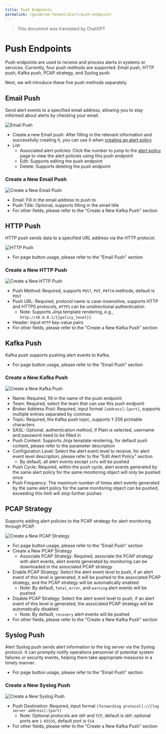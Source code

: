 ```yaml
---
title: Push Endpoints
permalink: /guide/ee-tenant/alert/push-endpoint/
---
```


> This document was translated by ChatGPT

# Push Endpoints

Push endpoints are used to receive and process alerts in systems or services. Currently, four push methods are supported: Email push, HTTP push, Kafka push, PCAP strategy, and Syslog push.

Next, we will introduce these five push methods separately.

## Email Push

Send alert events to a specified email address, allowing you to stay informed about alerts by checking your email.

![Email Push](https://yunshan-guangzhou.oss-cn-beijing.aliyuncs.com/pub/pic/20230428644b76b451e05.png)

- Create a new Email push: After filling in the relevant information and successfully creating it, you can use it when [creating an alert policy](./alert-policy/)
- List
  - Associated alert policies: Click the number to jump to the [alert policy](./alert-policy/) page to view the alert policies using this push endpoint
  - Edit: Supports editing the push endpoint
  - Delete: Supports deleting the push endpoint

### Create a New Email Push

![Create a New Email Push](https://yunshan-guangzhou.oss-cn-beijing.aliyuncs.com/pub/pic/202405166645b62681d2f.png)

- Email: Fill in the email address to push to
- Push Title: Optional, supports filling in the email title
- For other fields, please refer to the "Create a New Kafka Push" section

## HTTP Push

HTTP push sends data to a specified URL address via the HTTP protocol.

![HTTP Push](https://yunshan-guangzhou.oss-cn-beijing.aliyuncs.com/pub/pic/20230428644b7a5c0c7bd.png)

- For page button usage, please refer to the "Email Push" section

### Create a New HTTP Push

![Create a New HTTP Push](https://yunshan-guangzhou.oss-cn-beijing.aliyuncs.com/pub/pic/202405166645b6260915a.png)

- Push Method: Required, supports `POST`, `PUT`, `PATCH` methods, default is `POST`
- Push URL: Required, protocol name is case-insensitive, supports HTTP and HTTPS protocols, `HTTPS` can be unidirectional authentication
  - Note: Supports Jinja template rendering, e.g., `http://10.0.0.1/{{policy_level}}`
- Header: Input `HTTP` key-value pairs
- For other fields, please refer to the "Create a New Kafka Push" section

## Kafka Push

Kafka push supports pushing alert events to Kafka.

- For page button usage, please refer to the "Email Push" section

### Create a New Kafka Push

![Create a New Kafka Push](https://yunshan-guangzhou.oss-cn-beijing.aliyuncs.com/pub/pic/2024051666456bfb6ebdc.png)

- Name: Required, fill in the name of the push endpoint
- Team: Required, select the team that can use this push endpoint
- Broker Address Pool: Required, input format `[address]:[port]`, supports multiple entries separated by commas
- Topic: Required, the Kafka push topic, supports 1-256 printable characters
- SASL: Optional, authentication method, if Plain is selected, username and password need to be filled in
- Push Content: Supports Jinja template rendering, for default push content, please refer to the parameter description
- Configuration Level: Select the alert event level to receive, for alert event level description, please refer to the "Edit Alert Policy" section
  - By default, all alert events except `info` will be pushed
- Push Cycle: Required, within the push cycle, alert events generated by the same alert policy for the same monitoring object will only be pushed once
- Push Frequency: The maximum number of times alert events generated by the same alert policy for the same monitoring object can be pushed, exceeding this limit will stop further pushes

## PCAP Strategy

Supports adding alert policies to the PCAP strategy for alert monitoring through PCAP.

![Create a New PCAP Strategy](https://yunshan-guangzhou.oss-cn-beijing.aliyuncs.com/pub/pic/20240516664573d598713.png)

- For page button usage, please refer to the "Email Push" section
- Create a New PCAP Strategy
  - Associate PCAP Strategy: Required, associate the PCAP strategy with alert events, alert events generated by monitoring can be downloaded in the associated PCAP strategy
- Enable PCAP Strategy: Select the alert event level to push, if an alert event of this level is generated, it will be pushed to the associated PCAP strategy, and the PCAP strategy will be automatically enabled
  - Note: By default, `fatal`, `error`, and `warning` alert events will be pushed
- Disable PCAP Strategy: Select the alert event level to push, if an alert event of this level is generated, the associated PCAP strategy will be automatically disabled
  - Note: By default, `recovery` alert events will be pushed
- For other fields, please refer to the "Create a New Kafka Push" section

## Syslog Push

Alert Syslog push sends alert information to the log server via the Syslog protocol. It can promptly notify operations personnel of potential system failures or security events, helping them take appropriate measures in a timely manner.

- For page button usage, please refer to the "Email Push" section

### Create a New Syslog Push

![Create a New Syslog Push](https://yunshan-guangzhou.oss-cn-beijing.aliyuncs.com/pub/pic/202405166645b6249798c.png)

- Push Destination: Required, input format `[forwarding protocol]://[log server address]:[port]`
  - Note: Optional protocols are `UDP` and `TCP`, default is `UDP`; optional ports are `1-65535`, default port is `514`
- For other fields, please refer to the "Create a New Kafka Push" section
